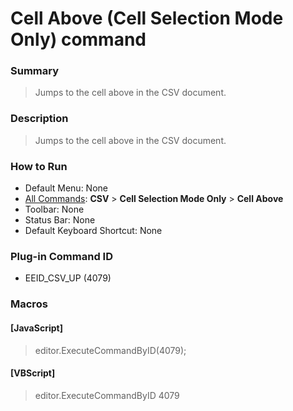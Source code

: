 # Cell Above (Cell Selection Mode Only) command

### Summary

> Jumps to the cell above in the CSV document.

### Description

> Jumps to the cell above in the CSV document.

### How to Run

- Default Menu: None
- [All Commands](../tools/all_commands): **CSV** \> **Cell Selection Mode Only** \> **Cell Above**
- Toolbar: None
- Status Bar: None
- Default Keyboard Shortcut: None

### Plug-in Command ID

- EEID\_CSV\_UP (4079)

### Macros

#### \[JavaScript\]

> editor.ExecuteCommandByID(4079);

#### \[VBScript\]

> editor.ExecuteCommandByID 4079
